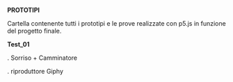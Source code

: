 **PROTOTIPI**

Cartella contenente tutti i prototipi e le prove realizzate con p5.js in funzione del progetto finale.

**Test_01** 

. Sorriso + Camminatore

. riproduttore Giphy
